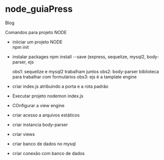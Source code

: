 # node_guiaPress
Blog

Comandos para projeto NODE

- iniiciar um projeto NODE	
	npm init
- instalar packages
	npm install --save <package> (express, sequelize, mysql2, body-parser, ejs
	
	obs1: sequelize e mysql2 trabalham juntos
	obs2: body-parser biblioteca para trabalhar com formulários
	obs3: ejs é a tamplate engine
	
- criar index.js atribuindo a porta e a rota padrão

- Executar projeto
	nodemon index.js

- COnfigurar a view engine

- criar acesso a arquivos estáticos

- criar instancia body-parser

- criar views

- criar banco de dados no mysql
 
- criar conexão com banco de dados
